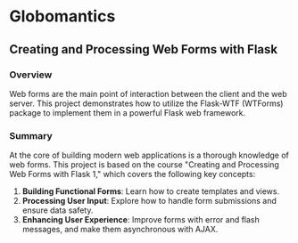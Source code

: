 # Globomantics

## Creating and Processing Web Forms with Flask

### Overview

Web forms are the main point of interaction between the client and the web server. This project demonstrates how to utilize the Flask-WTF (WTForms) package to implement them in a powerful Flask web framework.

### Summary

At the core of building modern web applications is a thorough knowledge of web forms. This project is based on the course "Creating and Processing Web Forms with Flask 1," which covers the following key concepts:

1. **Building Functional Forms**: Learn how to create templates and views.
2. **Processing User Input**: Explore how to handle form submissions and ensure data safety.
3. **Enhancing User Experience**: Improve forms with error and flash messages, and make them asynchronous with AJAX.

